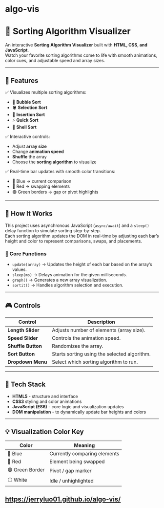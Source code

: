 # algo-vis

# 🔢 Sorting Algorithm Visualizer

An interactive **Sorting Algorithm Visualizer** built with **HTML, CSS, and JavaScript**.  
Watch your favorite sorting algorithms come to life with smooth animations, color cues, and adjustable speed and array sizes.

---

## 🚀 Features

✅ Visualizes multiple sorting algorithms:
- 🫧 **Bubble Sort**
- 🪣 **Selection Sort**
- 🧩 **Insertion Sort**
- ⚡ **Quick Sort**
- 🐚 **Shell Sort**

✅ Interactive controls:
- Adjust **array size**
- Change **animation speed**
- **Shuffle** the array
- Choose the **sorting algorithm** to visualize

✅ Real-time bar updates with smooth color transitions:
- 🔵 Blue → current comparison  
- 🔴 Red → swapping elements  
- 🟢 Green borders → gap or pivot highlights  

---

## 🧠 How It Works

This project uses asynchronous JavaScript (`async/await`) and a `sleep()` delay function to simulate sorting step-by-step.  
Each sorting algorithm updates the DOM in real-time by adjusting each bar’s height and color to represent comparisons, swaps, and placements.

### 🧮 Core Functions
- `update(array)` → Updates the height of each bar based on the array’s values.
- `sleep(ms)` → Delays animation for the given milliseconds.
- `graph()` → Generates a new array visualization.
- `sortit()` → Handles algorithm selection and execution.

---

## 🎮 Controls

| Control | Description |
|----------|--------------|
| **Length Slider** | Adjusts number of elements (array size). |
| **Speed Slider** | Controls the animation speed. |
| **Shuffle Button** | Randomizes the array. |
| **Sort Button** | Starts sorting using the selected algorithm. |
| **Dropdown Menu** | Select which sorting algorithm to run. |

---

## 🧱 Tech Stack

- **HTML5** - structure and interface  
- **CSS3**  styling and color animations  
- **JavaScript (ES6)** - core logic and visualization updates  
- **DOM manipulation** - to dynamically update bar heights and colors

---

## 💡 Visualization Color Key

| Color | Meaning |
|-------|----------|
| 🔵 Blue | Currently comparing elements |
| 🔴 Red | Element being swapped |
| 🟢 Green Border | Pivot / gap marker |
| ⚪ White | Idle / unhighlighted |

## https://jerryluo01.github.io/algo-vis/
